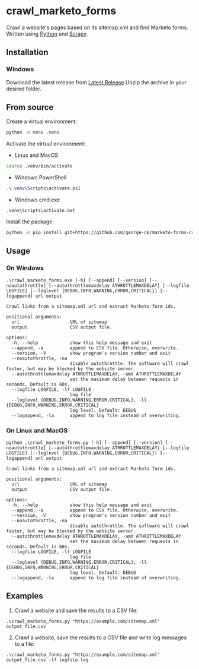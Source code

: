 # crawl_marketo_forms

Crawl a website's pages based on its sitemap.xml and find Marketo forms.
Written using [Python](https://www.python.org) and [Scrapy](https://scrapy.org/).

## Installation

### Windows

Download the latest release from [Latest Release](https://github.com/george-cm/marketo-forms-crawler/releases/latest)
Unzip the archive in your desired folder.

## From source

Create a virtual environment:

```sh
python -m venv .venv
```

Activate the virtual environment:

- Linux and MacOS

```sh
source .venv/bin/activate
```

- Windows PowerShell

```PowerShell
.\.venv\Scripts\activate.ps1
```

- Windows cmd.exe

```cmd.exe
.venv\Scripts\activate.bat
```

Install the package:

```sh
python -m pip install git+https://github.com/george-cm/marketo-forms-crawler#egg=marketo-forms-crawler
```

## Usage

### On Windows

```console
.\crawl_marketo_forms.exe [-h] [--append] [--version] [--noautothrottle] [--autothrottlemaxdelay ATHROTTLEMAXDELAY] [--logfile LOGFILE] [--loglevel {DEBUG,INFO,WARNING,ERROR,CRITICAL}] [--logappend] url output

Crawl links from a sitemap.xml url and extract Marketo form ids.

positional arguments:
  url                   URL of sitemap
  output                CSV output file.

options:
  -h, --help            show this help message and exit
  --append, -a          append to CSV file. Otherwise, overwrite.
  --version, -V         show program's version number and exit
  --noautothrottle, -na
                        disable autothrottle. The software will crawl faster, but may be blocked by the website server.
  --autothrottlemaxdelay ATHROTTLEMAXDELAY, -amd ATHROTTLEMAXDELAY
                        set the maximum delay between requests in seconds. Default is 60s.
  --logfile LOGFILE, -lf LOGFILE
                        log file
  --loglevel {DEBUG,INFO,WARNING,ERROR,CRITICAL}, -ll {DEBUG,INFO,WARNING,ERROR,CRITICAL}
                        log level. Default: DEBUG
  --logappend, -la      append to log file instead of overwriting.
```

### On Linux and MacOS

```console
python .\crawl_marketo_forms.py [-h] [--append] [--version] [--noautothrottle] [--autothrottlemaxdelay ATHROTTLEMAXDELAY] [--logfile LOGFILE] [--loglevel {DEBUG,INFO,WARNING,ERROR,CRITICAL}] [--logappend] url output

Crawl links from a sitemap.xml url and extract Marketo form ids.

positional arguments:
  url                   URL of sitemap
  output                CSV output file.

options:
  -h, --help            show this help message and exit
  --append, -a          append to CSV file. Otherwise, overwrite.
  --version, -V         show program's version number and exit
  --noautothrottle, -na
                        disable autothrottle. The software will crawl faster, but may be blocked by the website server.
  --autothrottlemaxdelay ATHROTTLEMAXDELAY, -amd ATHROTTLEMAXDELAY
                        set the maximum delay between requests in seconds. Default is 60s.
  --logfile LOGFILE, -lf LOGFILE
                        log file
  --loglevel {DEBUG,INFO,WARNING,ERROR,CRITICAL}, -ll {DEBUG,INFO,WARNING,ERROR,CRITICAL}
                        log level. Default: DEBUG
  --logappend, -la      append to log file instead of overwriting.
```

## Examples

1. Crawl a website and save the results to a CSV file:

```console
.\crawl_marketo_forms.py "https://example.com/sitemap.xml" output_file.csv
```

2. Crawl a website, save the results to a CSV file and write log messages to a file:

```console
.\crawl_marketo_forms.py "https://example.com/sitemap.xml" output_file.csv -lf logfile.log
```
